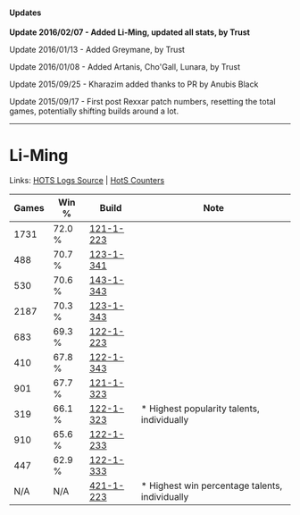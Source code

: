 #### Updates
**Update 2016/02/07 - Added Li-Ming, updated all stats, by Trust**

Update 2016/01/13 - Added Greymane, by Trust

Update 2016/01/08 - Added Artanis, Cho'Gall, Lunara, by Trust

Update 2015/09/25 - Kharazim added thanks to PR by Anubis Black

Update 2015/09/17 - First post Rexxar patch numbers, resetting the total games, potentially shifting builds around a lot.

***

# Li-Ming

Links: [HOTS Logs Source](https://www.hotslogs.com/Sitewide/HeroDetails?Hero=Li-Ming) | [HotS Counters](http://hotscounters.com/#/hero/Li-Ming)

Games  | Win %  | Build     | Note
-----  | -----  | -----     | ----
1731   | 72.0 % | [121-1-223](http://www.heroesfire.com/hots/talent-calculator/li-ming#gn7N) | 
488    | 70.7 % | [123-1-341](http://www.heroesfire.com/hots/talent-calculator/li-ming#gs1j) | 
530    | 70.6 % | [143-1-343](http://www.heroesfire.com/hots/talent-calculator/li-ming#hcsl) | 
2187   | 70.3 % | [123-1-343](http://www.heroesfire.com/hots/talent-calculator/li-ming#gs1l) | 
683    | 69.3 % | [122-1-223](http://www.heroesfire.com/hots/talent-calculator/li-ming#gpZd) | 
410    | 67.8 % | [122-1-343](http://www.heroesfire.com/hots/talent-calculator/li-ming#gpbV) | 
901    | 67.7 % | [121-1-323](http://www.heroesfire.com/hots/talent-calculator/li-ming#gn8x) | 
319    | 66.1 % | [122-1-323](http://www.heroesfire.com/hots/talent-calculator/li-ming#gpbB) | * Highest popularity talents, individually
910    | 65.6 % | [122-1-233](http://www.heroesfire.com/hots/talent-calculator/li-ming#gpZn) | 
447    | 62.9 % | [122-1-333](http://www.heroesfire.com/hots/talent-calculator/li-ming#gpbL) | 
N/A    | N/A    | [421-1-223](http://www.heroesfire.com/hots/talent-calculator/li-ming#sDYN) | * Highest win percentage talents, individually
